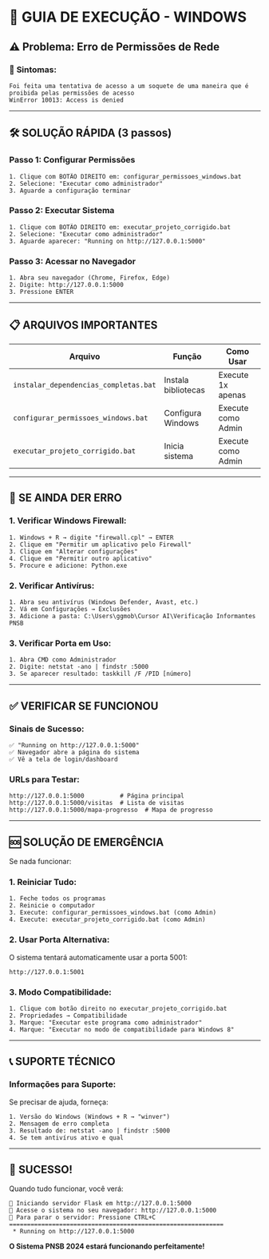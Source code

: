 # 🚀 GUIA DE EXECUÇÃO - WINDOWS

## ⚠️ **Problema: Erro de Permissões de Rede**

### 🎯 **Sintomas:**
```
Foi feita uma tentativa de acesso a um soquete de uma maneira que é proibida pelas permissões de acesso
WinError 10013: Access is denied
```

---

## 🛠️ **SOLUÇÃO RÁPIDA (3 passos)**

### **Passo 1: Configurar Permissões**
```
1. Clique com BOTÃO DIREITO em: configurar_permissoes_windows.bat
2. Selecione: "Executar como administrador"
3. Aguarde a configuração terminar
```

### **Passo 2: Executar Sistema**
```
1. Clique com BOTÃO DIREITO em: executar_projeto_corrigido.bat  
2. Selecione: "Executar como administrador"
3. Aguarde aparecer: "Running on http://127.0.0.1:5000"
```

### **Passo 3: Acessar no Navegador**
```
1. Abra seu navegador (Chrome, Firefox, Edge)
2. Digite: http://127.0.0.1:5000
3. Pressione ENTER
```

---

## 📋 **ARQUIVOS IMPORTANTES**

| Arquivo | Função | Como Usar |
|---------|--------|-----------|
| `instalar_dependencias_completas.bat` | Instala bibliotecas | Execute 1x apenas |
| `configurar_permissoes_windows.bat` | Configura Windows | Execute como Admin |
| `executar_projeto_corrigido.bat` | Inicia sistema | Execute como Admin |

---

## 🔧 **SE AINDA DER ERRO**

### **1. Verificar Windows Firewall:**
```
1. Windows + R → digite "firewall.cpl" → ENTER
2. Clique em "Permitir um aplicativo pelo Firewall"
3. Clique em "Alterar configurações" 
4. Clique em "Permitir outro aplicativo"
5. Procure e adicione: Python.exe
```

### **2. Verificar Antivírus:**
```
1. Abra seu antivírus (Windows Defender, Avast, etc.)
2. Vá em Configurações → Exclusões
3. Adicione a pasta: C:\Users\ggmob\Cursor AI\Verificação Informantes PNSB
```

### **3. Verificar Porta em Uso:**
```
1. Abra CMD como Administrador
2. Digite: netstat -ano | findstr :5000
3. Se aparecer resultado: taskkill /F /PID [número]
```

---

## ✅ **VERIFICAR SE FUNCIONOU**

### **Sinais de Sucesso:**
```
✅ "Running on http://127.0.0.1:5000"
✅ Navegador abre a página do sistema
✅ Vê a tela de login/dashboard
```

### **URLs para Testar:**
```
http://127.0.0.1:5000          # Página principal
http://127.0.0.1:5000/visitas  # Lista de visitas  
http://127.0.0.1:5000/mapa-progresso  # Mapa de progresso
```

---

## 🆘 **SOLUÇÃO DE EMERGÊNCIA**

Se nada funcionar:

### **1. Reiniciar Tudo:**
```
1. Feche todos os programas
2. Reinicie o computador
3. Execute: configurar_permissoes_windows.bat (como Admin)
4. Execute: executar_projeto_corrigido.bat (como Admin)
```

### **2. Usar Porta Alternativa:**
O sistema tentará automaticamente usar a porta 5001:
```
http://127.0.0.1:5001
```

### **3. Modo Compatibilidade:**
```
1. Clique com botão direito no executar_projeto_corrigido.bat
2. Propriedades → Compatibilidade
3. Marque: "Executar este programa como administrador"
4. Marque: "Executar no modo de compatibilidade para Windows 8"
```

---

## 📞 **SUPORTE TÉCNICO**

### **Informações para Suporte:**
Se precisar de ajuda, forneça:
```
1. Versão do Windows (Windows + R → "winver")
2. Mensagem de erro completa
3. Resultado de: netstat -ano | findstr :5000
4. Se tem antivírus ativo e qual
```

---

## 🎉 **SUCESSO!**

Quando tudo funcionar, você verá:

```
🚀 Iniciando servidor Flask em http://127.0.0.1:5000
📱 Acesse o sistema no seu navegador: http://127.0.0.1:5000
🛑 Para parar o servidor: Pressione CTRL+C
============================================================
 * Running on http://127.0.0.1:5000
```

**O Sistema PNSB 2024 estará funcionando perfeitamente!**